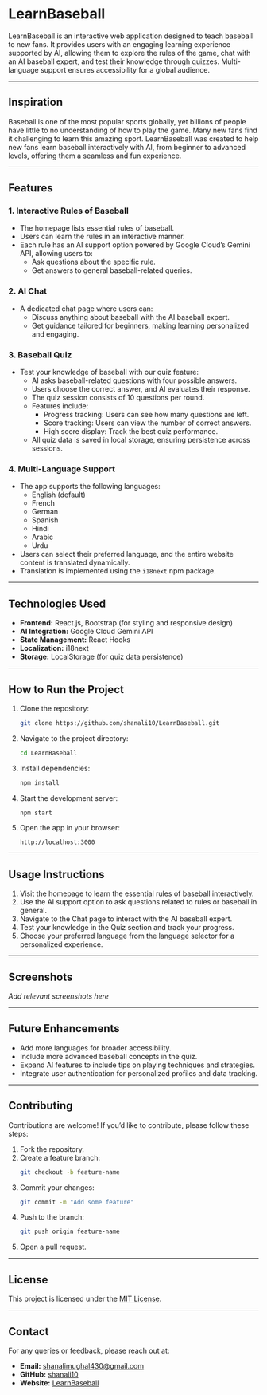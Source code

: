 # LearnBaseball

LearnBaseball is an interactive web application designed to teach baseball to new fans. It provides users with an engaging learning experience supported by AI, allowing them to explore the rules of the game, chat with an AI baseball expert, and test their knowledge through quizzes. Multi-language support ensures accessibility for a global audience.

---

## **Inspiration**

Baseball is one of the most popular sports globally, yet billions of people have little to no understanding of how to play the game. Many new fans find it challenging to learn this amazing sport. LearnBaseball was created to help new fans learn baseball interactively with AI, from beginner to advanced levels, offering them a seamless and fun experience.

---

## **Features**

### **1. Interactive Rules of Baseball**
- The homepage lists essential rules of baseball.
- Users can learn the rules in an interactive manner.
- Each rule has an AI support option powered by Google Cloud’s Gemini API, allowing users to:
  - Ask questions about the specific rule.
  - Get answers to general baseball-related queries.

### **2. AI Chat**
- A dedicated chat page where users can:
  - Discuss anything about baseball with the AI baseball expert.
  - Get guidance tailored for beginners, making learning personalized and engaging.

### **3. Baseball Quiz**
- Test your knowledge of baseball with our quiz feature:
  - AI asks baseball-related questions with four possible answers.
  - Users choose the correct answer, and AI evaluates their response.
  - The quiz session consists of 10 questions per round.
  - Features include:
    - Progress tracking: Users can see how many questions are left.
    - Score tracking: Users can view the number of correct answers.
    - High score display: Track the best quiz performance.
  - All quiz data is saved in local storage, ensuring persistence across sessions.

### **4. Multi-Language Support**
- The app supports the following languages:
  - English (default)
  - French
  - German
  - Spanish
  - Hindi
  - Arabic
  - Urdu
- Users can select their preferred language, and the entire website content is translated dynamically.
- Translation is implemented using the `i18next` npm package.

---

## **Technologies Used**

- **Frontend:** React.js, Bootstrap (for styling and responsive design)
- **AI Integration:** Google Cloud Gemini API
- **State Management:** React Hooks
- **Localization:** i18next
- **Storage:** LocalStorage (for quiz data persistence)

---

## **How to Run the Project**

1. Clone the repository:
   ```bash
   git clone https://github.com/shanali10/LearnBaseball.git
   ```
2. Navigate to the project directory:
   ```bash
   cd LearnBaseball
   ```
3. Install dependencies:
   ```bash
   npm install
   ```
4. Start the development server:
   ```bash
   npm start
   ```
5. Open the app in your browser:
   ```
   http://localhost:3000
   ```

---

## **Usage Instructions**

1. Visit the homepage to learn the essential rules of baseball interactively.
2. Use the AI support option to ask questions related to rules or baseball in general.
3. Navigate to the Chat page to interact with the AI baseball expert.
4. Test your knowledge in the Quiz section and track your progress.
5. Choose your preferred language from the language selector for a personalized experience.

---

## **Screenshots**

_Add relevant screenshots here_

---

## **Future Enhancements**

- Add more languages for broader accessibility.
- Include more advanced baseball concepts in the quiz.
- Expand AI features to include tips on playing techniques and strategies.
- Integrate user authentication for personalized profiles and data tracking.

---

## **Contributing**

Contributions are welcome! If you’d like to contribute, please follow these steps:

1. Fork the repository.
2. Create a feature branch:
   ```bash
   git checkout -b feature-name
   ```
3. Commit your changes:
   ```bash
   git commit -m "Add some feature"
   ```
4. Push to the branch:
   ```bash
   git push origin feature-name
   ```
5. Open a pull request.

---

## **License**

This project is licensed under the [MIT License](LICENSE).

---

## **Contact**

For any queries or feedback, please reach out at:
- **Email:** shanalimughal430@gmail.com
- **GitHub:** [shanali10](https://github.com/shanali10)
- **Website:** [LearnBaseball](https://learnbaseball.firebaseapp.com)

